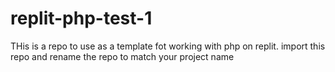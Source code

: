 # replit-php-test-1
THis is a repo to use as a template fot working with php on replit. import this repo and rename the repo to match your project name

